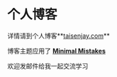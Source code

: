 # 个人博客

详情请到个人博客**[taisenjay.com](http://taisenjay.com)**

博客主题应用了
**[Minimal Mistakes](http://mmistakes.github.io/minimal-mistakes)** 

欢迎发邮件给我一起交流学习
